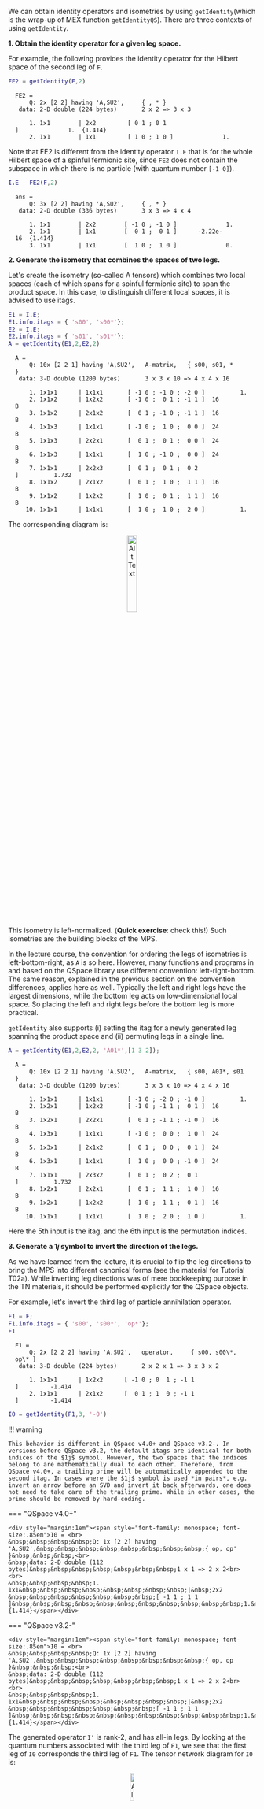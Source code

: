 We can obtain identity operators and isometries by using <span style="font-family: monospace; font-size:.85em">getIdentity</span>(which is the wrap-up of MEX function <span style="font-family: monospace; font-size:.85em">getIdentityQS</span>). There are three contexts of using <span style="font-family: monospace; font-size:.85em">getIdentity</span>.

**1. Obtain the identity operator for a given leg space.**

For example, the following provides the identity operator for the Hilbert space of the second leg of <span style="font-family: monospace; font-size:.85em">F</span>.
```matlab
FE2 = getIdentity(F,2)
```

<div style="margin:1em"><span style="font-family: monospace; font-size:.85em">FE2 = <br>
&nbsp;&nbsp;&nbsp;&nbsp;Q: 2x [2 2] having 'A,SU2',&nbsp;&nbsp;&nbsp;&nbsp;&nbsp;{ , * }&nbsp;&nbsp;&nbsp;<br>
&nbsp;data: 2-D double (224 bytes)&nbsp;&nbsp;&nbsp;&nbsp;&nbsp;&nbsp;&nbsp;2 x 2 => 3 x 3<br>
<br>
&nbsp;&nbsp;&nbsp;&nbsp;1. 1x1&nbsp;&nbsp;&nbsp;&nbsp;&nbsp;&nbsp;&nbsp;&nbsp;|&nbsp;2x2 &nbsp;&nbsp;&nbsp;&nbsp;&nbsp;&nbsp;&nbsp;&nbsp;[ 0 1 ; 0 1 ]&nbsp;&nbsp;&nbsp;&nbsp;&nbsp;&nbsp;&nbsp;&nbsp;&nbsp;&nbsp;&nbsp;&nbsp;&nbsp;&nbsp;1.&nbsp;&nbsp;{1.414}<br>&nbsp;&nbsp;&nbsp;&nbsp;2. 1x1&nbsp;&nbsp;&nbsp;&nbsp;&nbsp;&nbsp;&nbsp;&nbsp;|&nbsp;1x1 &nbsp;&nbsp;&nbsp;&nbsp;&nbsp;&nbsp;&nbsp;&nbsp;[ 1 0 ; 1 0  ]&nbsp;&nbsp;&nbsp;&nbsp;&nbsp;&nbsp;&nbsp;&nbsp;&nbsp;&nbsp;&nbsp;&nbsp;&nbsp;&nbsp;1.</span></div>

Note that FE2 is different from the identity operator <span style="font-family: monospace; font-size:.85em">I.E</span> that is for the whole Hilbert space of a spinful fermionic site, since <span style="font-family: monospace; font-size:.85em">FE2</span> does not contain the subspace in which there is no particle (with quantum number <span style="font-family: monospace; font-size:.85em">[-1 0]</span>).

```matlab
I.E - FE2(F,2)
```


<div style="margin:1em"><span style="font-family: monospace; font-size:.85em">ans = <br>
&nbsp;&nbsp;&nbsp;&nbsp;Q: 3x [2 2] having 'A,SU2',&nbsp;&nbsp;&nbsp;&nbsp;&nbsp;{ , * }&nbsp;&nbsp;&nbsp;<br>
&nbsp;data: 2-D double (336 bytes)&nbsp;&nbsp;&nbsp;&nbsp;&nbsp;&nbsp;&nbsp;3 x 3 => 4 x 4<br>
<br>
&nbsp;&nbsp;&nbsp;&nbsp;1. 1x1&nbsp;&nbsp;&nbsp;&nbsp;&nbsp;&nbsp;&nbsp;&nbsp;|&nbsp;2x2 &nbsp;&nbsp;&nbsp;&nbsp;&nbsp;&nbsp;&nbsp;[ -1 0 ; -1 0 ]&nbsp;&nbsp;&nbsp;&nbsp;&nbsp;&nbsp;&nbsp;&nbsp;&nbsp;&nbsp;&nbsp;&nbsp;&nbsp;&nbsp;1.<br>&nbsp;&nbsp;&nbsp;&nbsp;2. 1x1&nbsp;&nbsp;&nbsp;&nbsp;&nbsp;&nbsp;&nbsp;&nbsp;|&nbsp;1x1 &nbsp;&nbsp;&nbsp;&nbsp;&nbsp;&nbsp;&nbsp;[ &nbsp;0 1 ; &nbsp;0 1  ]&nbsp;&nbsp;&nbsp;&nbsp;&nbsp;&nbsp;-2.22e-16&nbsp;&nbsp;{1.414}<br>&nbsp;&nbsp;&nbsp;&nbsp;3. 1x1&nbsp;&nbsp;&nbsp;&nbsp;&nbsp;&nbsp;&nbsp;&nbsp;|&nbsp;1x1 &nbsp;&nbsp;&nbsp;&nbsp;&nbsp;&nbsp;&nbsp;[ &nbsp;1 0 ; &nbsp;1 0 ]&nbsp;&nbsp;&nbsp;&nbsp;&nbsp;&nbsp;&nbsp;&nbsp;&nbsp;&nbsp;&nbsp;&nbsp;&nbsp;&nbsp;0.</span></div>

**2. Generate the isometry that combines the spaces of two legs.**

Let's create the isometry (so-called A tensors) which combines two local spaces (each of which spans for a spinful fermionic site) to span the product space. In this case, to distinguish different local spaces, it is advised to use itags.

```matlab
E1 = I.E;
E1.info.itags = { 's00', 's00*'};
E2 = I.E;
E2.info.itags = { 's01', 's01*'};
A = getIdentity(E1,2,E2,2) 
```

<div style="margin:1em"><span style="font-family: monospace; font-size:.85em">A = <br>
&nbsp;&nbsp;&nbsp;&nbsp;Q: 10x [2 2 1] having 'A,SU2',&nbsp;&nbsp;&nbsp;A-matrix,&nbsp;&nbsp;&nbsp;{ s00, s01, * }&nbsp;&nbsp;&nbsp;<br>
&nbsp;data: 3-D double (1200 bytes)&nbsp;&nbsp;&nbsp;&nbsp;&nbsp;&nbsp;&nbsp;3 x 3 x 10 => 4 x 4 x 16<br>
<br>
&nbsp;&nbsp;&nbsp;&nbsp;1. 1x1x1&nbsp;&nbsp;&nbsp;&nbsp;&nbsp;&nbsp;|&nbsp;1x1x1 &nbsp;&nbsp;&nbsp;&nbsp;&nbsp;&nbsp;[ -1 0 ; -1 0 ; -2 0 ]&nbsp;&nbsp;&nbsp;&nbsp;&nbsp;&nbsp;&nbsp;&nbsp;&nbsp;&nbsp;1.<br>&nbsp;&nbsp;&nbsp;&nbsp;2. 1x1x2&nbsp;&nbsp;&nbsp;&nbsp;&nbsp;&nbsp;|&nbsp;1x2x2 &nbsp;&nbsp;&nbsp;&nbsp;&nbsp;&nbsp;[ -1 0 ; &nbsp;0 1 ; -1 1 ]&nbsp;&nbsp;16 B&nbsp;&nbsp;&nbsp;&nbsp;&nbsp;&nbsp;&nbsp;&nbsp;<br>&nbsp;&nbsp;&nbsp;&nbsp;3. 1x1x2&nbsp;&nbsp;&nbsp;&nbsp;&nbsp;&nbsp;|&nbsp;2x1x2 &nbsp;&nbsp;&nbsp;&nbsp;&nbsp;&nbsp;[ &nbsp;0 1 ; -1 0 ; -1 1 ]&nbsp;&nbsp;16 B&nbsp;&nbsp;&nbsp;&nbsp;&nbsp;&nbsp;&nbsp;&nbsp;<br>&nbsp;&nbsp;&nbsp;&nbsp;4. 1x1x3&nbsp;&nbsp;&nbsp;&nbsp;&nbsp;&nbsp;|&nbsp;1x1x1 &nbsp;&nbsp;&nbsp;&nbsp;&nbsp;&nbsp;[ -1 0 ; &nbsp;1 0 ; &nbsp;0 0 ]&nbsp;&nbsp;24 B&nbsp;&nbsp;&nbsp;&nbsp;&nbsp;&nbsp;&nbsp;&nbsp;<br>&nbsp;&nbsp;&nbsp;&nbsp;5. 1x1x3&nbsp;&nbsp;&nbsp;&nbsp;&nbsp;&nbsp;|&nbsp;2x2x1 &nbsp;&nbsp;&nbsp;&nbsp;&nbsp;&nbsp;[ &nbsp;0 1 ; &nbsp;0 1 ; &nbsp;0 0 ]&nbsp;&nbsp;24 B&nbsp;&nbsp;&nbsp;&nbsp;&nbsp;&nbsp;&nbsp;&nbsp;<br>&nbsp;&nbsp;&nbsp;&nbsp;6. 1x1x3&nbsp;&nbsp;&nbsp;&nbsp;&nbsp;&nbsp;|&nbsp;1x1x1 &nbsp;&nbsp;&nbsp;&nbsp;&nbsp;&nbsp;[ &nbsp;1 0 ; -1 0 ; &nbsp;0 0 ]&nbsp;&nbsp;24 B&nbsp;&nbsp;&nbsp;&nbsp;&nbsp;&nbsp;&nbsp;&nbsp;<br>&nbsp;&nbsp;&nbsp;&nbsp;7. 1x1x1&nbsp;&nbsp;&nbsp;&nbsp;&nbsp;&nbsp;|&nbsp;2x2x3 &nbsp;&nbsp;&nbsp;&nbsp;&nbsp;&nbsp;[ &nbsp;0 1 ; &nbsp;0 1 ; &nbsp;0 2 ]&nbsp;&nbsp;&nbsp;&nbsp;&nbsp;&nbsp;&nbsp;&nbsp;&nbsp;&nbsp;1.732<br>&nbsp;&nbsp;&nbsp;&nbsp;8. 1x1x2&nbsp;&nbsp;&nbsp;&nbsp;&nbsp;&nbsp;|&nbsp;2x1x2 &nbsp;&nbsp;&nbsp;&nbsp;&nbsp;&nbsp;[ &nbsp;0 1 ; &nbsp;1 0 ; &nbsp;1 1 ]&nbsp;&nbsp;16 B&nbsp;&nbsp;&nbsp;&nbsp;&nbsp;&nbsp;&nbsp;&nbsp;<br>&nbsp;&nbsp;&nbsp;&nbsp;9. 1x1x2&nbsp;&nbsp;&nbsp;&nbsp;&nbsp;&nbsp;|&nbsp;1x2x2 &nbsp;&nbsp;&nbsp;&nbsp;&nbsp;&nbsp;[ &nbsp;1 0 ; &nbsp;0 1 ; &nbsp;1 1 ]&nbsp;&nbsp;16 B&nbsp;&nbsp;&nbsp;&nbsp;&nbsp;&nbsp;&nbsp;&nbsp;<br>&nbsp;&nbsp;&nbsp;10. 1x1x1&nbsp;&nbsp;&nbsp;&nbsp;&nbsp;&nbsp;|&nbsp;1x1x1 &nbsp;&nbsp;&nbsp;&nbsp;&nbsp;&nbsp;[ &nbsp;1 0 ; &nbsp;1 0 ; &nbsp;2 0 ]&nbsp;&nbsp;&nbsp;&nbsp;&nbsp;&nbsp;&nbsp;&nbsp;&nbsp;&nbsp;1.<br>
</span></div>

The corresponding diagram is:

<p align="center">
  <img src="../images/image_4.png" alt="Alt Text" width = "20%">
</p>

This isometry is left-normalized. (**Quick exercise**: check this!) Such isometries are the building blocks of the MPS.

In the lecture course, the convention for ordering the legs of isometries is left-bottom-right, as <span style="font-family: monospace; font-size:.85em">A</span> is so here. However, many functions and programs in and based on the QSpace library use different convention: left-right-bottom. The same reason, explained in the previous section on the convention differences, applies here as well. Typically the left and right legs have the largest dimensions, while the bottom leg acts on low-dimensional local space. So placing the left and right legs before the bottom leg is more practical.

<span style="font-family: monospace; font-size:.85em">getIdentity</span> also supports (i) setting the itag for a newly generated leg spanning the product space and (ii) permuting legs in a single line.


```matlab
A = getIdentity(E1,2,E2,2, 'A01*',[1 3 2]);
```

<div style="margin:1em"><span style="font-family: monospace; font-size:.85em">A = <br>
&nbsp;&nbsp;&nbsp;&nbsp;Q: 10x [2 2 1] having 'A,SU2',&nbsp;&nbsp;&nbsp;A-matrix,&nbsp;&nbsp;&nbsp;{ s00, A01*, s01 }&nbsp;&nbsp;&nbsp;<br>
&nbsp;data: 3-D double (1200 bytes)&nbsp;&nbsp;&nbsp;&nbsp;&nbsp;&nbsp;&nbsp;3 x 3 x 10 => 4 x 4 x 16<br>
<br>
&nbsp;&nbsp;&nbsp;&nbsp;1. 1x1x1&nbsp;&nbsp;&nbsp;&nbsp;&nbsp;&nbsp;|&nbsp;1x1x1 &nbsp;&nbsp;&nbsp;&nbsp;&nbsp;&nbsp;[ -1 0 ; -2 0 ; -1 0 ]&nbsp;&nbsp;&nbsp;&nbsp;&nbsp;&nbsp;&nbsp;&nbsp;&nbsp;&nbsp;1.<br>&nbsp;&nbsp;&nbsp;&nbsp;2. 1x2x1&nbsp;&nbsp;&nbsp;&nbsp;&nbsp;&nbsp;|&nbsp;1x2x2 &nbsp;&nbsp;&nbsp;&nbsp;&nbsp;&nbsp;[ -1 0 ; -1 1 ; &nbsp;0 1 ]&nbsp;&nbsp;16 B&nbsp;&nbsp;&nbsp;&nbsp;&nbsp;&nbsp;&nbsp;&nbsp;<br>&nbsp;&nbsp;&nbsp;&nbsp;3. 1x2x1&nbsp;&nbsp;&nbsp;&nbsp;&nbsp;&nbsp;|&nbsp;2x2x1 &nbsp;&nbsp;&nbsp;&nbsp;&nbsp;&nbsp;[ &nbsp;0 1 ; -1 1 ; -1 0 ]&nbsp;&nbsp;16 B&nbsp;&nbsp;&nbsp;&nbsp;&nbsp;&nbsp;&nbsp;&nbsp;<br>&nbsp;&nbsp;&nbsp;&nbsp;4. 1x3x1&nbsp;&nbsp;&nbsp;&nbsp;&nbsp;&nbsp;|&nbsp;1x1x1 &nbsp;&nbsp;&nbsp;&nbsp;&nbsp;&nbsp;[ -1 0 ; &nbsp;0 0 ; &nbsp;1 0 ]&nbsp;&nbsp;24 B&nbsp;&nbsp;&nbsp;&nbsp;&nbsp;&nbsp;&nbsp;&nbsp;<br>&nbsp;&nbsp;&nbsp;&nbsp;5. 1x3x1&nbsp;&nbsp;&nbsp;&nbsp;&nbsp;&nbsp;|&nbsp;2x1x2 &nbsp;&nbsp;&nbsp;&nbsp;&nbsp;&nbsp;[ &nbsp;0 1 ; &nbsp;0 0 ; &nbsp;0 1 ]&nbsp;&nbsp;24 B&nbsp;&nbsp;&nbsp;&nbsp;&nbsp;&nbsp;&nbsp;&nbsp;<br>&nbsp;&nbsp;&nbsp;&nbsp;6. 1x3x1&nbsp;&nbsp;&nbsp;&nbsp;&nbsp;&nbsp;|&nbsp;1x1x1 &nbsp;&nbsp;&nbsp;&nbsp;&nbsp;&nbsp;[ &nbsp;1 0 ; &nbsp;0 0 ; -1 0 ]&nbsp;&nbsp;24 B&nbsp;&nbsp;&nbsp;&nbsp;&nbsp;&nbsp;&nbsp;&nbsp;<br>&nbsp;&nbsp;&nbsp;&nbsp;7. 1x1x1&nbsp;&nbsp;&nbsp;&nbsp;&nbsp;&nbsp;|&nbsp;2x3x2 &nbsp;&nbsp;&nbsp;&nbsp;&nbsp;&nbsp;[ &nbsp;0 1 ; &nbsp;0 2 ; &nbsp;0 1 ]&nbsp;&nbsp;&nbsp;&nbsp;&nbsp;&nbsp;&nbsp;&nbsp;&nbsp;&nbsp;1.732<br>&nbsp;&nbsp;&nbsp;&nbsp;8. 1x2x1&nbsp;&nbsp;&nbsp;&nbsp;&nbsp;&nbsp;|&nbsp;2x2x1 &nbsp;&nbsp;&nbsp;&nbsp;&nbsp;&nbsp;[ &nbsp;0 1 ; &nbsp;1 1 ; &nbsp;1 0 ]&nbsp;&nbsp;16 B&nbsp;&nbsp;&nbsp;&nbsp;&nbsp;&nbsp;&nbsp;&nbsp;<br>&nbsp;&nbsp;&nbsp;&nbsp;9. 1x2x1&nbsp;&nbsp;&nbsp;&nbsp;&nbsp;&nbsp;|&nbsp;1x2x2 &nbsp;&nbsp;&nbsp;&nbsp;&nbsp;&nbsp;[ &nbsp;1 0 ; &nbsp;1 1 ; &nbsp;0 1 ]&nbsp;&nbsp;16 B&nbsp;&nbsp;&nbsp;&nbsp;&nbsp;&nbsp;&nbsp;&nbsp;<br>&nbsp;&nbsp;&nbsp;10. 1x1x1&nbsp;&nbsp;&nbsp;&nbsp;&nbsp;&nbsp;|&nbsp;1x1x1 &nbsp;&nbsp;&nbsp;&nbsp;&nbsp;&nbsp;[ &nbsp;1 0 ; &nbsp;2 0 ; &nbsp;1 0 ]&nbsp;&nbsp;&nbsp;&nbsp;&nbsp;&nbsp;&nbsp;&nbsp;&nbsp;&nbsp;1.<br>
</span></div>

Here the 5th input is the itag, and the 6th input is the permutation indices.

  

**3. Generate a **$1j$** symbol to invert the direction of the legs.**

As we have learned from the lecture, it is crucial to flip the leg directions to bring the MPS into different canonical forms (see the material for Tutorial T02a). While inverting leg directions was of mere bookkeeping purpose in the TN materials, it should be performed explicitly for the QSpace objects.

For example, let's invert the third leg of particle annihilation operator.

```matlab
F1 = F;
F1.info.itags = { 's00', 's00*', 'op*'};
F1
```

<div style="margin:1em"><span style="font-family: monospace; font-size:.85em">F1 = <br>
&nbsp;&nbsp;&nbsp;&nbsp;Q: 2x [2 2 2] having 'A,SU2',&nbsp;&nbsp;&nbsp;operator,&nbsp;&nbsp;&nbsp;&nbsp;&nbsp;{ s00, s00\*, op\* }&nbsp;&nbsp;&nbsp;<br>
&nbsp;data: 3-D double (224 bytes)&nbsp;&nbsp;&nbsp;&nbsp;&nbsp;&nbsp;&nbsp;2 x 2 x 1 => 3 x 3 x 2<br>
<br>
&nbsp;&nbsp;&nbsp;&nbsp;1. 1x1x1&nbsp;&nbsp;&nbsp;&nbsp;&nbsp;&nbsp;|&nbsp;1x2x2 &nbsp;&nbsp;&nbsp;&nbsp;&nbsp;[ -1 0 ; 0 &nbsp;1 ; -1 1 ]&nbsp;&nbsp;&nbsp;&nbsp;&nbsp;&nbsp;&nbsp;&nbsp;&nbsp;-1.414<br>&nbsp;&nbsp;&nbsp;&nbsp;2. 1x1x1&nbsp;&nbsp;&nbsp;&nbsp;&nbsp;&nbsp;|&nbsp;2x1x2 &nbsp;&nbsp;&nbsp;&nbsp;&nbsp;[ &nbsp;0 1 ; 1 &nbsp;0 ; -1 1 ]&nbsp;&nbsp;&nbsp;&nbsp;&nbsp;&nbsp;&nbsp;&nbsp;&nbsp;-1.414</span></div>

```matlab
I0 = getIdentity(F1,3, '-0')
```

!!! warning

    This behavior is different in QSpace v4.0+ and QSpace v3.2-. In versions before QSpace v3.2, the default itags are identical for both indices of the $1j$ symbol. However, the two spaces that the indices belong to are mathematically dual to each other. Therefore, from QSpace v4.0+, a trailing prime will be automatically appended to the second itag. In cases where the $1j$ symbol is used *in pairs*, e.g. invert an arrow before an SVD and invert it back afterwards, one does not need to take care of the trailing prime. While in other cases, the prime should be removed by hard-coding.

=== "QSpace v4.0+"

    <div style="margin:1em"><span style="font-family: monospace; font-size:.85em">I0 = <br>
    &nbsp;&nbsp;&nbsp;&nbsp;Q: 1x [2 2] having 'A,SU2',&nbsp;&nbsp;&nbsp;&nbsp;&nbsp;&nbsp;&nbsp;&nbsp;{ op, op' }&nbsp;&nbsp;&nbsp;<br>
    &nbsp;data: 2-D double (112 bytes)&nbsp;&nbsp;&nbsp;&nbsp;&nbsp;&nbsp;&nbsp;1 x 1 => 2 x 2<br>
    <br>
    &nbsp;&nbsp;&nbsp;&nbsp;1. 1x1&nbsp;&nbsp;&nbsp;&nbsp;&nbsp;&nbsp;&nbsp;&nbsp;|&nbsp;2x2 &nbsp;&nbsp;&nbsp;&nbsp;&nbsp;&nbsp;&nbsp;[ -1 1 ; 1 1 ]&nbsp;&nbsp;&nbsp;&nbsp;&nbsp;&nbsp;&nbsp;&nbsp;&nbsp;&nbsp;&nbsp;1.&nbsp;&nbsp;{1.414}</span></div>

=== "QSpace v3.2-"

    <div style="margin:1em"><span style="font-family: monospace; font-size:.85em">I0 = <br>
    &nbsp;&nbsp;&nbsp;&nbsp;Q: 1x [2 2] having 'A,SU2',&nbsp;&nbsp;&nbsp;&nbsp;&nbsp;&nbsp;&nbsp;&nbsp;{ op, op }&nbsp;&nbsp;&nbsp;<br>
    &nbsp;data: 2-D double (112 bytes)&nbsp;&nbsp;&nbsp;&nbsp;&nbsp;&nbsp;&nbsp;1 x 1 => 2 x 2<br>
    <br>
    &nbsp;&nbsp;&nbsp;&nbsp;1. 1x1&nbsp;&nbsp;&nbsp;&nbsp;&nbsp;&nbsp;&nbsp;&nbsp;|&nbsp;2x2 &nbsp;&nbsp;&nbsp;&nbsp;&nbsp;&nbsp;&nbsp;[ -1 1 ; 1 1 ]&nbsp;&nbsp;&nbsp;&nbsp;&nbsp;&nbsp;&nbsp;&nbsp;&nbsp;&nbsp;&nbsp;1.&nbsp;&nbsp;{1.414}</span></div>

The generated operator <span style="font-family: monospace; font-size:.85em">I'</span> is rank-2, and has all-in legs. By looking at the quantum numbers associated with the third leg of <span style="font-family: monospace; font-size:.85em">F1</span>, we see that the first leg of <span style="font-family: monospace; font-size:.85em">I0</span> corresponds the third leg of <span style="font-family: monospace; font-size:.85em">F1</span>. The tensor network diagram for <span style="font-family: monospace; font-size:.85em">I0</span> is:

<p align="center">
  <img src="../images/image_5.png" alt="Alt Text" width = "12%">
</p>

Here the left and right legs in solid lines are the first and second legs, respectively.

In this diagram, we see an implicit leg drawn in dashed line, which does **not** appear in the display information above. This implicit leg carries **all zero quantum numbers** since the sum of the quantum numbers of incoming legs should be the same as the sum of those of outgoing legs (i.e., Kirchoff's law for quantum numbers). Note that the second quantum number is spin quantum number (multiplied by 2) associated with the SU(2) symmetry, and the spin quantum number for the implicit leg is zero (which means spin singlet). In other words, the Hilbert space for this implicit leg is vacuum; that's why the leg does not show up explicitly in the numerical object.

In the space of explicit legs, the $1j$ symbol behaves as unitary operation. So the tensor network state on which $1j$ symbol is acted can **differ** from the original state. One exception is that the explicit leg to be flipped acts on one-dimensional Hilbert space, where the unitary operation reduces to a single prefactor. Therefore, in general, it is required to consider the pair of $1j$ symbol and its conjugate. When a $1j$ symbol is acted, then its conjugate should be introduced at some point. This notion of pair can be understood intuitively by considering implicit legs that need to be contracted at last:

<p align="center">
  <img src="../images/image_6.png" alt="Alt Text" width = "30%">
</p>

Let's return to the example of inverting the third leg of <span style="font-family: monospace; font-size:.85em">F1</span>. We invert the leg by contracting the $1j$ symbol.

```matlab
F1I = contract(F1, '!1',I0, '!2')
```

<div style="margin:1em"><span style="font-family: monospace; font-size:.85em">F1I = <br>
&nbsp;&nbsp;&nbsp;&nbsp;Q: 2x [2 2 2] having 'A,SU2',&nbsp;&nbsp;&nbsp;&nbsp;&nbsp;{ s00, s00*, op }&nbsp;&nbsp;&nbsp;<br>
&nbsp;data: 3-D double (224 bytes)&nbsp;&nbsp;&nbsp;&nbsp;&nbsp;&nbsp;&nbsp;2 x 2 x 1 => 3 x 3 x 2<br>
<br>
&nbsp;&nbsp;&nbsp;&nbsp;1. 1x1x1&nbsp;&nbsp;&nbsp;&nbsp;&nbsp;&nbsp;|&nbsp;1x2x2 &nbsp;&nbsp;&nbsp;&nbsp;&nbsp;[ -1 0 ; 0 &nbsp;1 ; 1 1 ]&nbsp;&nbsp;&nbsp;&nbsp;&nbsp;&nbsp;&nbsp;&nbsp;&nbsp;&nbsp;1.414<br>&nbsp;&nbsp;&nbsp;&nbsp;2. 1x1x1&nbsp;&nbsp;&nbsp;&nbsp;&nbsp;&nbsp;|&nbsp;2x1x2 &nbsp;&nbsp;&nbsp;&nbsp;&nbsp;[ &nbsp;0 1 ; 1 &nbsp;0 ; 1 1 ]&nbsp;&nbsp;&nbsp;&nbsp;&nbsp;&nbsp;&nbsp;&nbsp;&nbsp;-1.414</span></div>

The resulting <span style="font-family: monospace; font-size:.85em">F1I</span> is also an annihilation operator, but it has the inward third leg.

For details, type: <span style="font-family: monospace; font-size:.85em">getIdentityQS -?</span>

&nbsp;
